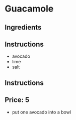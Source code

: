 # Guacamole
## Ingredients
## Instructions
* avocado
* lime
* salt
## Instructions
## Price: 5
* put one avocado into a bowl
